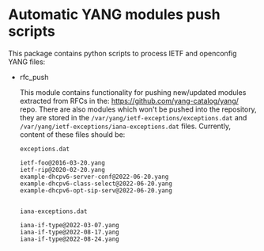 Automatic YANG modules push scripts
============================================

This package contains python scripts to process IETF and openconfig YANG files:

- rfc_push

    This module contains functionality for pushing new/updated modules extracted from RFCs in the:
    https://github.com/yang-catalog/yang/ repo. There are also modules which won't be pushed into the repository,
    they are stored in the ```/var/yang/ietf-exceptions/exceptions.dat``` and ```/var/yang/ietf-exceptions/iana-exceptions.dat``` files.
    Currently, content of these files should be:
    ```
    exceptions.dat
  
    ietf-foo@2016-03-20.yang
    ietf-rip@2020-02-20.yang
    example-dhcpv6-server-conf@2022-06-20.yang
    example-dhcpv6-class-select@2022-06-20.yang
    example-dhcpv6-opt-sip-serv@2022-06-20.yang
  
  
    iana-exceptions.dat
  
    iana-if-type@2022-03-07.yang
    iana-if-type@2022-08-17.yang
    iana-if-type@2022-08-24.yang
    ```
